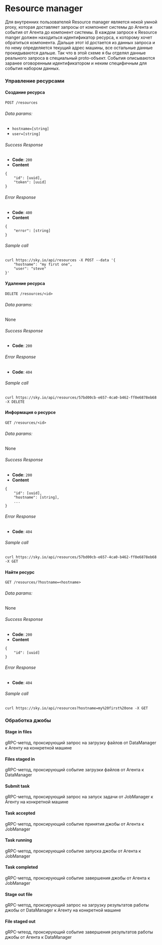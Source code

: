 # Resource manager
Для внутренних пользователей Resource manager является некой умной proxy, которая доставляет запросы от компонент системы до Агента и события от Агента до компонент системы.
В каждом запросе к Resource manger должен находиться идентификатор ресурса, к которому хочет обратиться компонента. Дальше этот id достается из данных запроса и по нему определяется текущий адрес машины, все остальные данные прокидываются дальше. Так что в этой схеме я бы отделял данные реального запроса в специальный proto-объект.
События описываются заранее оговоренным идентификатором и неким специфичным для события набором данных.


### Управление ресурсами
#### Создание ресурса
`POST /resources`
###### Data params:
* `hostname=[string]`
* `user=[string]`

###### Success Response
+ **Code**: `200`
+ **Content**
```
{
    "id": [uuid],
    "token": [uuid]
}
```

###### Error Response
+ **Code**: `400`
+ **Content**
```
{
    "error": [string]
}
```

###### Sample call
```
curl https://sky.io/api/resources -X POST --data '{
    "hostname": "my first one",
    "user": "steve"
}'
```

#### Удаление ресурса
`DELETE /resources/<id>`

###### Data params:
None

###### Success Response
+ **Code**: `200`

###### Error Response
+ **Code**: `404`

###### Sample call
```
curl https://sky.io/api/resources/57bd00cb-e657-4ca0-b462-ff0e6878eb68 -X DELETE
```

#### Информация о ресурсе
`GET /resources/<id>`

###### Data params:
None

###### Success Response
+ **Code**: `200`
+ **Content**
```
{
    "id": [uuid],
    "hostname": [string],
    ...
}
```

###### Error Response
+ **Code**: `404`

###### Sample call
```
curl https://sky.io/api/resources/57bd00cb-e657-4ca0-b462-ff0e6878eb68 -X GET
```

#### Найти ресурс
`GET /resources/?hostname=<hostname>`

###### Data params:
None

###### Success Response
+ **Code**: `200`
+ **Content**
```
{
    "id": [uuid]
}
```

###### Error Response
+ **Code**: `404`

###### Sample call
```
curl https://sky.io/api/resources?hostname=my%20first%20one -X GET
```

### Обработка джобы
#### Stage in files
gRPC-метод, проксирующий запрос на загрузку файлов от DataManager к Агенту на конкретной машине

#### Files staged in
gRPC-метод, проксирующий событие загрузки файлов от Агента к DataManager

#### Submit task
gRPC-метод, проксирующий запрос на запуск задачи от JobManager к Агенту на конкретной машине

#### Task accepted
gRPC-метод, проксирующий событие принятия джобы от Агента к JobManager

#### Task running
gRPC-метод, проксирующий событие запуска джобы от Агента к JobManager

#### Task completed
gRPC-метод, проксирующий событие завершения джобы от Агента к JobManager

#### Stage out file
gRPC-метод, проксирующий запрос на загрузку результатов работы джобы от DataManager к Агенту на конкретной машине

#### File staged out
gRPC-мтеод, проксирующий событие завершения результатов работы джобы от Агента к DataManager


